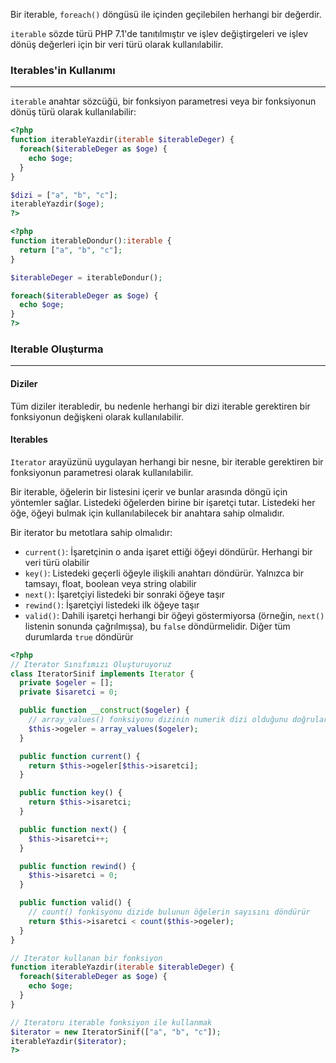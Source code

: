 Bir iterable, `foreach()` döngüsü ile içinden geçilebilen herhangi bir değerdir.

`iterable` sözde türü PHP 7.1'de tanıtılmıştır ve işlev değiştirgeleri ve işlev dönüş değerleri için bir veri türü olarak kullanılabilir.

### Iterables'in Kullanımı
---
`iterable` anahtar sözcüğü, bir fonksiyon parametresi veya bir fonksiyonun dönüş türü olarak kullanılabilir:

```PHP title:'Fonksiyon parametresi olan iterable'
<?php
function iterableYazdir(iterable $iterableDeger) {
  foreach($iterableDeger as $oge) {
    echo $oge;
  }
}

$dizi = ["a", "b", "c"];
iterableYazdir($oge);
?>
```

```PHP title:'iterable döndüren fonksiyon'
<?php
function iterableDondur():iterable {
  return ["a", "b", "c"];
}

$iterableDeger = iterableDondur();

foreach($iterableDeger as $oge) {
  echo $oge;
}
?>
```

### Iterable Oluşturma
---

#### Diziler

Tüm diziler iterabledir, bu nedenle herhangi bir dizi iterable gerektiren bir fonksiyonun değişkeni olarak kullanılabilir.
#### Iterables

`Iterator` arayüzünü uygulayan herhangi bir nesne, bir iterable gerektiren bir fonksiyonun parametresi olarak kullanılabilir.

Bir iterable, öğelerin bir listesini içerir ve bunlar arasında döngü için yöntemler sağlar. Listedeki öğelerden birine bir işaretçi tutar. Listedeki her öğe, öğeyi bulmak için kullanılabilecek bir anahtara sahip olmalıdır.

Bir iterator bu metotlara sahip olmalıdır:

- `current()`: İşaretçinin o anda işaret ettiği öğeyi döndürür. Herhangi bir veri türü olabilir
- `key()`: Listedeki geçerli öğeyle ilişkili anahtarı döndürür. Yalnızca bir tamsayı, float, boolean veya string olabilir
- `next()`: İşaretçiyi listedeki bir sonraki öğeye taşır
- `rewind()`: İşaretçiyi listedeki ilk öğeye taşır
- `valid()`: Dahili işaretçi herhangi bir öğeyi göstermiyorsa (örneğin, `next()` listenin sonunda çağrılmışsa), bu `false` döndürmelidir. Diğer tüm durumlarda `true` döndürür

```PHP title:'Bir iterator sınfı'
<?php
// Iterator Sınıfımızı Oluşturuyoruz
class IteratorSinif implements Iterator {
  private $ogeler = [];
  private $isaretci = 0;

  public function __construct($ogeler) {
    // array_values() fonksiyonu dizinin numerik dizi olduğunu doğrular
    $this->ogeler = array_values($ogeler);
  }

  public function current() {
    return $this->ogeler[$this->isaretci];
  }

  public function key() {
    return $this->isaretci;
  }

  public function next() {
    $this->isaretci++;
  }

  public function rewind() {
    $this->isaretci = 0;
  }

  public function valid() {
    // count() fonkisyonu dizide bulunun öğelerin sayısını döndürür
    return $this->isaretci < count($this->ogeler);
  }
}

// Iterator kullanan bir fonksiyon
function iterableYazdir(iterable $iterableDeger) {
  foreach($iterableDeger as $oge) {
    echo $oge;
  }
}

// Iteratoru iterable fonksiyon ile kullanmak
$iterator = new IteratorSinif(["a", "b", "c"]);
iterableYazdir($iterator);
?>
```